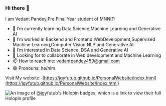 ### Hi there 👋

I am Vedant Pandey,Pre Final Year student of MNNIT:

- 🔭 I’m currently learning Data Science,Machine Learning and Generative AI
- 🌱 I’m worked in Backend and Frontend WebDevelopment,Supervised Machine Learning,Computer Vision,NLP and Generative AI
- 👯 I’m interested in Data Science, DSA and Generative AI
- 🌱 Looking for to collaborate in Web development and Machine Learning
- 📫 How to reach me: vedantpandey459@gmail.com
- 😄 Pronouns: he/him

Visit My website:-[https://jgyfutub.github.io/PersonalWebsite/index.html](https://jgyfutub.github.io/PersonalWebsite/index.html)

![An image of @jgyfutub's Holopin badges, which is a link to view their full Holopin profile](https://holopin.me/jgyfutub)
